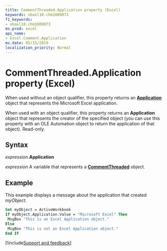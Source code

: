 ```yaml
---
title: CommentThreaded.Application property (Excel)
keywords: vbaxl10.chm1009073
f1_keywords:
- vbaxl10.chm1009073
ms.prod: excel
api_name:
- Excel.Comment.Application
ms.date: 05/15/2019
localization_priority: Normal
---
```



# CommentThreaded.Application property (Excel)

When used without an object qualifier, this property returns an **[Application](Excel.Application(object).md)** object that represents the Microsoft Excel application. 

When used with an object qualifier, this property returns an **Application** object that represents the creator of the specified object (you can use this property with an OLE Automation object to return the application of that object). Read-only.


## Syntax

_expression_.**Application**

_expression_ A variable that represents a **[CommentThreaded](Excel.CommentThreaded.md)** object.


## Example

This example displays a message about the application that created _myObject_.

```vb
Set myObject = ActiveWorkbook 
If myObject.Application.Value = "Microsoft Excel" Then 
 MsgBox "This is an Excel Application object." 
Else 
 MsgBox "This is not an Excel Application object." 
End If
```




[!include[Support and feedback](~/includes/feedback-boilerplate.md)]